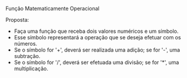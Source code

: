 Função Matematicamente Operacional

Proposta:

- Faça uma função que receba dois valores numéricos e um símbolo.
- Esse símbolo representará a operação que se deseja efetuar com os números.
- Se o símbolo for '+', deverá ser realizada uma adição; se for '-', uma subtração.
- Se o símbolo for '/', deverá ser efetuada uma divisão; se for '*', uma multiplicação.
